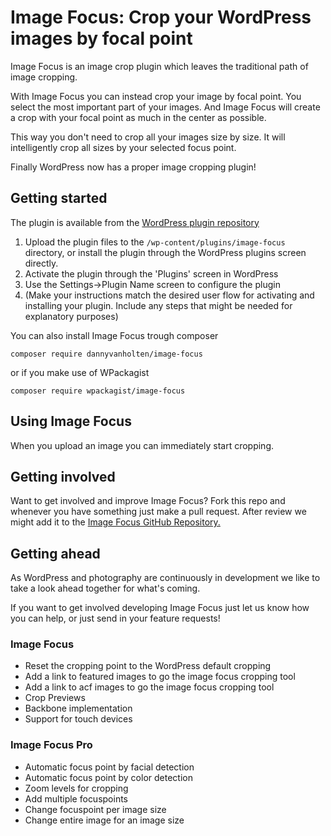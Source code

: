 # Image Focus: Crop your WordPress images by focal point
Image Focus is an image crop plugin which leaves the traditional path of image cropping.

With Image Focus you can instead crop your image by focal point. You select the most important part of your images. And Image Focus will create a crop with your focal point as much in the center as possible.

This way you don't need to crop all your images size by size. It will intelligently crop all sizes by your selected focus point.

Finally WordPress now has a proper image cropping plugin!

## Getting started

The plugin is available from the [WordPress plugin repository](http://www.wordpress.org/plugins/image-focus)

1. Upload the plugin files to the `/wp-content/plugins/image-focus` directory, or install the plugin through the WordPress plugins screen directly.
2. Activate the plugin through the 'Plugins' screen in WordPress
3. Use the Settings->Plugin Name screen to configure the plugin
4. (Make your instructions match the desired user flow for activating and installing your plugin. Include any steps that might be needed for explanatory purposes)

You can also install Image Focus trough composer

`composer require dannyvanholten/image-focus`

or if you make use of WPackagist

`composer require wpackagist/image-focus`

## Using Image Focus

When you upload an image you can immediately start cropping. 

## Getting involved

Want to get involved and improve Image Focus? Fork this repo and whenever you have something just make a pull request. After review we might add it to the [Image Focus GitHub Repository.](https://github.com/DannyvanHolten/image-focus)

## Getting ahead

As WordPress and photography are continuously in development we like to take a look ahead together for what's coming. 

If you want to get involved developing Image Focus just let us know how you can help, or just send in your feature requests!

### Image Focus
* Reset the cropping point to the WordPress default cropping
* Add a link to featured images to go the image focus cropping tool
* Add a link to acf images to go the image focus cropping tool
* Crop Previews
* Backbone implementation
* Support for touch devices

### Image Focus Pro
* Automatic focus point by facial detection
* Automatic focus point by color detection
* Zoom levels for cropping
* Add multiple focuspoints
* Change focuspoint per image size
* Change entire image for an image size
